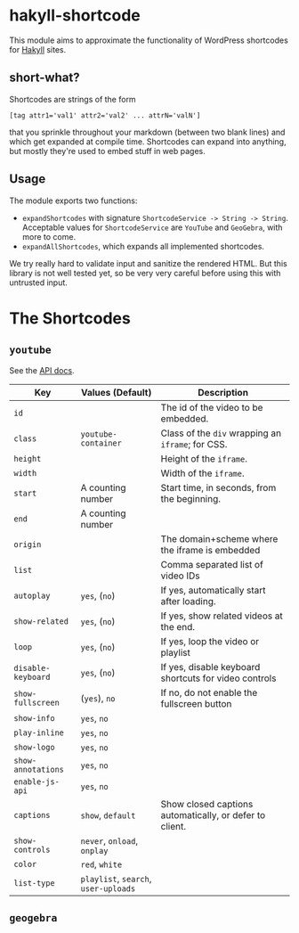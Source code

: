# hakyll-shortcode

This module aims to approximate the functionality of WordPress shortcodes for [Hakyll](https://jaspervdj.be/hakyll/) sites.

## short-what?

Shortcodes are strings of the form

``[tag attr1='val1' attr2='val2' ... attrN='valN']``

that you sprinkle throughout your markdown (between two blank lines) and which get expanded at compile time. Shortcodes can expand into anything, but mostly they're used to embed stuff in web pages.

## Usage

The module exports two functions:

* ``expandShortcodes`` with signature ``ShortcodeService -> String -> String``. Acceptable values for ``ShortcodeService`` are ``YouTube`` and ``GeoGebra``, with more to come.
* ``expandAllShortcodes``, which expands all implemented shortcodes.

We try really hard to validate input and sanitize the rendered HTML. But this library is not well tested yet, so be very very careful before using this with untrusted input.

# The Shortcodes

## ``youtube``

See the [API docs](https://developers.google.com/youtube/player_parameters).

| Key                  | Values (Default)      | Description
| ----------------     | --------------------- | -----------
| ``id``               |                       | The id of the video to be embedded.
| ``class``            | ``youtube-container`` | Class of the ``div`` wrapping an ``iframe``; for CSS.
| ``height``           |                       | Height of the ``iframe``.
| ``width``            |                       | Width of the ``iframe``.
| ``start``            | A counting number     | Start time, in seconds, from the beginning.
| ``end``              | A counting number     | 
| ``origin``           |                       | The domain+scheme where the iframe is embedded
| ``list``             |                       | Comma separated list of video IDs
| ``autoplay``         | ``yes``, (``no``)     | If yes, automatically start after loading.
| ``show-related``     | ``yes``, (``no``)     | If yes, show related videos at the end.
| ``loop``             | ``yes``, (``no``)     | If yes, loop the video or playlist
| ``disable-keyboard`` | ``yes``, (``no``)     | If yes, disable keyboard shortcuts for video controls
| ``show-fullscreen``  | (``yes``), ``no``     | If no, do not enable the fullscreen button
| ``show-info``        | ``yes``, ``no``       |
| ``play-inline``      | ``yes``, ``no``       |
| ``show-logo``        | ``yes``, ``no``       |
| ``show-annotations`` | ``yes``, ``no``       |
| ``enable-js-api``    | ``yes``, ``no``       |
| ``captions``         | ``show``, ``default`` | Show closed captions automatically, or defer to client.
| ``show-controls``    | ``never``, ``onload``, ``onplay`` |
| ``color``            | ``red``, ``white``    |
| ``list-type``        | ``playlist``, ``search``, ``user-uploads`` |


## ``geogebra``


